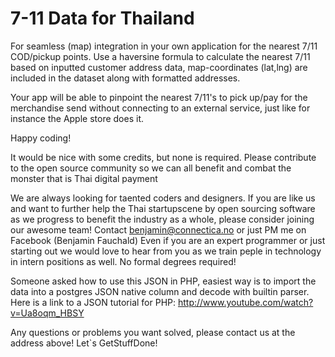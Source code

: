 # 7-11 Data for Thailand

For seamless (map) integration in your own application for the nearest 7/11 COD/pickup points.
Use a haversine formula to calculate the nearest 7/11 based on inputted customer address data, map-coordinates (lat,lng) are included in the dataset along with formatted addresses.

Your app will be able to pinpoint the nearest 7/11's to pick up/pay for the merchandise send without connecting to an external service, just like for instance the Apple store does it.

Happy coding!

It would be nice with some credits, but none is required.
Please contribute to the open source community so we can all benefit and combat the monster that is Thai digital payment


We are always looking for taented coders and designers. If you are like us and want to further help the Thai startupscene by open sourcing software as we progress to benefit the industry as a whole, please consider joining our awesome team! Contact benjamin@connectica.no or just PM me on Facebook (Benjamin Fauchald) Even if you are an expert programmer or just starting out we would love to hear from you as we train peple in technology in intern positions as well. No formal degrees required!
 


Someone asked how to use this JSON in PHP, easiest way is to import the data into a postgres JSON native column and decode with builtin parser. Here is a link to a JSON tutorial for PHP: http://www.youtube.com/watch?v=Ua8oqm_HBSY


 Any questions or problems you want solved, please contact us at the address above! Let`s GetStuffDone!
